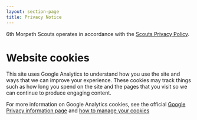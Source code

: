 ```yaml
---
layout: section-page
title: Privacy Notice
---
```


6th Morpeth Scouts operates in accordance with the [Scouts Privacy Policy](https://www.scouts.org.uk/about-us/policy/privacy-policy/).

# Website cookies
This site uses Google Analytics to understand how you use the site and ways that we can improve your experience. These cookies may track things such as how long you spend on the site and the pages that you visit so we can continue to produce engaging content.

For more information on Google Analytics cookies, see the official [Google Privacy information page](https://privacy.google.com/businesses/compliance/) and [how to manage your cookies](https://policies.google.com/technologies/managing)